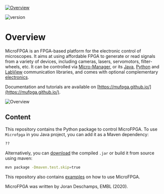 <a href="https://mufpga.github.io/"><img src="https://raw.githubusercontent.com/mufpga/mufpga.github.io/main/img/logo_title.png" alt="Overview"/>

</a>

![version](https://img.shields.io/badge/version-3.1-blue)



# Overview

MicroFPGA is an FPGA-based platform for the electronic control of microscopes. It aims at using affordable FPGA to generate or read signals from a variety of devices, including cameras, lasers, servomotors, filter-wheels, etc. It can be controlled via [Micro-Manager](https://micro-manager.org/MicroFPGA), or its [Java](https://github.com/mufpga/MicroFPGA-java), [Python](https://github.com/mufpga/MicroFPGA-py) and [LabView](https://github.com/mufpga/MicroFPGA-labview) communication libraries, and comes with optional complementary [electronics](https://github.com/mufpga/MicroFPGA-electronics).

Documentation and tutorials are available on [https://mufpga.github.io/](https://mufpga.github.io/).



<img src="https://raw.githubusercontent.com/mufpga/mufpga.github.io/main/img/figs/G_overview.png" alt="Overview"/>

## Content

This repository contains the Python package to control MicroFPGA. To use `Microfpga` in you Java project, you can add it as a Maven dependency:

```bash
??
```

Alternatively, you can [download](https://github.com/mufpga/MicroFPGA-java/releases) the compiled `.jar` or build it from source using maven:

``` bash
mvn package -Dmaven.test.skip=true
```

This repository also contains [examples](https://github.com/mufpga/MicroFPGA-java/tree/main/src/main/test/de/embl/rieslab/microfpga/examples) on how to use MicroFPGA.

<!---

## Cite us

Deschamps J, Kieser C, Hoess P, Deguchi T and Ries J, 

--->

MicroFPGA was written by Joran Deschamps, EMBL (2020).

